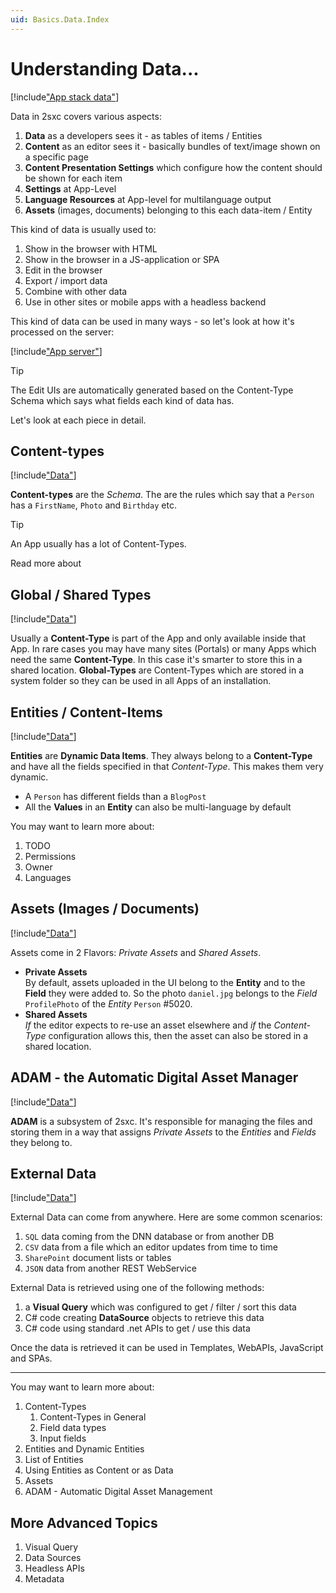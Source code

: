 ```yaml
---
uid: Basics.Data.Index
---
```


# Understanding Data...

[!include["App stack data"](../stack/_shared-data.md)]

Data in 2sxc covers various aspects: 

1. **Data** as a developers sees it - as tables of items / Entities
1. **Content** as an editor sees it - basically bundles of text/image shown on a specific page
1. **Content Presentation Settings** which configure how the content should be shown for each item
1. **Settings** at App-Level
1. **Language Resources** at App-level for multilanguage output
1. **Assets** (images, documents) belonging to this each data-item / Entity

This kind of data is usually used to:

1. Show in the browser with HTML 
1. Show in the browser in a JS-application or SPA
1. Edit in the browser
1. Export / import data
1. Combine with other data
1. Use in other sites or mobile apps with a headless backend

This kind of data can be used in many ways - so let's look at how it's processed on the server:

[!include["App server"](../../shared/app/app-server-data.md)]

> [!TIP]
> The Edit UIs are automatically generated based on the Content-Type Schema which says what fields each kind of data has. 

Let's look at each piece in detail.

## Content-types

[!include["Data"](_shared-content-types.md)]

**Content-types** are the _Schema_. The are the rules which say that a `Person` has a `FirstName`, `Photo` and `Birthday` etc.

> [!TIP]
> An App usually has a lot of Content-Types.

Read more about [](xref:Basics.Data.ContentType.Index)


## Global / Shared Types

[!include["Data"](_shared-global-types.md)]

Usually a **Content-Type** is part of the App and only available inside that App. In rare cases you may have many sites (Portals) or many Apps which need the same **Content-Type**. In this case it's smarter to store this in a shared location. **Global-Types** are Content-Types which are stored in a system folder so they can be used in all Apps of an installation.

## Entities / Content-Items

[!include["Data"](_shared-entities.md)]

**Entities** are **Dynamic Data Items**. They always belong to a **Content-Type** and have all the fields specified in that _Content-Type_. This makes them very dynamic. 

* A `Person` has different fields than a `BlogPost`
* All the **Values** in an **Entity** can also be multi-language by default

You may want to learn more about:

1. TODO
1. Permissions
1. Owner
1. Languages


## Assets (Images / Documents)

[!include["Data"](_shared-assets.md)]

Assets come in 2 Flavors: _Private Assets_ and _Shared Assets_. 

* **Private Assets**  
    By default, assets uploaded in the UI belong to the **Entity** and to the **Field** they were added to. So the photo `daniel.jpg` belongs to the _Field_ `ProfilePhoto` of the _Entity_ `Person` #5020. 
* **Shared Assets**  
    _If_ the editor expects to re-use an asset elsewhere and _if_ the _Content-Type_ configuration allows this, then the asset can also be stored in a shared location. 

## ADAM - the Automatic Digital Asset Manager

[!include["Data"](_shared-adam.md)]

**ADAM** is a subsystem of 2sxc. It's responsible for managing the files and storing them in a way that assigns _Private Assets_ to the _Entities_ and _Fields_ they belong to. 


## External Data

[!include["Data"](_shared-external.md)]

External Data can come from anywhere. Here are some common scenarios:

1. `SQL` data coming from the DNN database or from another DB
1. `CSV` data from a file which an editor updates from time to time
1. `SharePoint` document lists or tables
1. `JSON` data from another REST WebService

External Data is retrieved using one of the following methods:

1. a **Visual Query** which was configured to get / filter / sort this data
1. C# code creating **DataSource** objects to retrieve this data
1. C# code using standard .net APIs to get / use this data

Once the data is retrieved it can be used in Templates, WebAPIs, JavaScript and SPAs. 



---


You may want to learn more about:

1. Content-Types
    1. Content-Types in General
    1. Field data types
    1. Input fields
1. Entities and Dynamic Entities
1. List of Entities 
1. Using Entities as Content or as Data
1. Assets
1. ADAM - Automatic Digital Asset Management


## More Advanced Topics

1. Visual Query
1. Data Sources
1. Headless APIs
1. Metadata